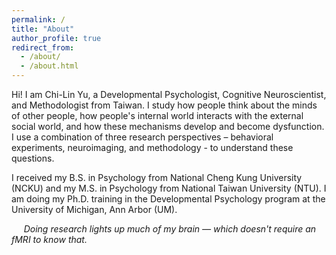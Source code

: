 ```yaml
---
permalink: /
title: "About"
author_profile: true
redirect_from: 
  - /about/
  - /about.html
---
```


Hi! I am Chi-Lin Yu, a Developmental Psychologist, Cognitive Neuroscientist, and Methodologist from Taiwan. I study how people think about the minds of other people, how people's internal world interacts with the external social world, and how these mechanisms develop and become dysfunction.  I use a combination of three research perspectives – behavioral experiments, neuroimaging, and methodology - to understand these questions.

I received my B.S. in Psychology from National Cheng Kung University (NCKU) and my M.S. in Psychology from National Taiwan University (NTU). I am doing my Ph.D. training in the Developmental Psychology program at the University of Michigan, Ann Arbor (UM). 

&nbsp;&nbsp;&nbsp;&nbsp;&nbsp;*Doing research lights up much of my brain — which doesn't require an fMRI to know that.*